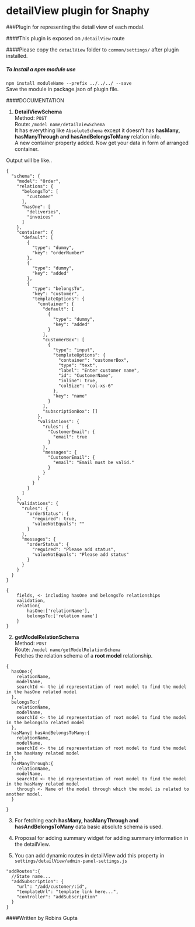 # detailView plugin for Snaphy


###Plugin for representing the detail view of each modal.

####This plugin is exposed on  `/detailView` route

####Please copy the `detailView` folder to `common/settings/` after plugin installed.

##### To Install a npm module use  
`npm install moduleName --prefix ../../../ --save`   
Save the module in package.json of plugin file.


####DOCUMENTATION
1. **DetailViewSchema**  
Method: `POST`  
Route: `/model name/detailViewSchema`  
It has everything like `AbsoluteSchema` except it doesn't has __hasMany, hasManyThrough and hasAndBelongsToMany__ relation info.  
A new container property added.
Now get your data in form of arranged container.  

Output will be like..  
```
{
  "schema": {
    "model": "Order",
    "relations": {
      "belongsTo": [
        "customer"
      ],
      "hasOne": [
        "deliveries",
        "invoices"
      ]
    },
    "container": {
      "default": [
        {
          "type": "dummy",
          "key": "orderNumber"
        },
        {
          "type": "dummy",
          "key": "added"
        },
        {
          "type": "belongsTo",
          "key": "customer",
          "templateOptions": {
            "container": {
              "default": [
                {
                  "type": "dummy",
                  "key": "added"
                }
              ],
              "customerBox": [
                {
                  "type": "input",
                  "templateOptions": {
                    "container": "customerBox",
                    "type": "text",
                    "label": "Enter customer name",
                    "id": "CustomerName",
                    "inline": true,
                    "colSize": "col-xs-6"
                  },
                  "key": "name"
                }
              ],
              "subscriptionBox": []
            },
            "validations": {
              "rules": {
                "CustomerEmail": {
                  "email": true
                }
              },
              "messages": {
                "CustomerEmail": {
                  "email": "Email must be valid."
                }
              }
            }
          }
        }
      ]
    },
    "validations": {
      "rules": {
        "orderStatus": {
          "required": true,
          "valueNotEquals": ""
        }
      },
      "messages": {
        "orderStatus": {
          "required": "Please add status",
          "valueNotEquals": "Please add status"
        }
      }
    }
  }
}
```

```
{
    fields, <- including hasOne and belongsTo relationships 
    validation,
    relation{
        hasOne:['relationName'],
        belongsTo:['relation name']
    }
}
```
2. **getModelRelationSchema**  
Method: `POST`  
Route: `/model name/getModelRelationSchema`  
Fetches the relation schema of a **root model** relationship.      
```
{
  hasOne:{
    relationName,
    modelName,
    searchId <- the id representation of root model to find the model in the hasOne related model
  },
  belongsTo:{
    relationName,
    modelName,
    searchId <- the id representation of root model to find the model in the belongsTo related model
  },
  hasMany| hasAndBelongsToMany:{
    relationName,
    modelName,
    searchId <- the id representation of root model to find the model in the hasMany related model
  },
  hasManyThrough:{
    relationName,
    modelName,
    searchId <- the id representation of root model to find the model in the hasMany related model
    through <- Name of the model through which the model is related to another model.
  }
  
}
```

3. For fetching each  __hasMany, hasManyThrough and hasAndBelongsToMany__  data basic absolute schema is used.  

4. Proposal for adding summary widget for adding summary information in the detailView.


5. You can add dynamic routes in detailView add this property in `settings/detailView/admin-panel-settings.js`
```
"addRoutes":{
  //State name...
  "addSubscription": {
    "url": "/add/customer/:id",
    "templateUrl": "template link here...",
    "controller": "addSubscription"
  }
}
```

####Written by Robins Gupta

